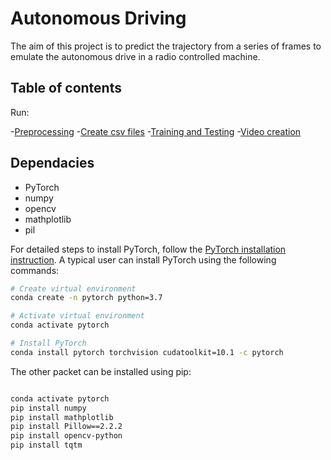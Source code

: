 # Autonomous Driving

The aim of this project is to predict the trajectory from a series of frames to emulate the autonomous drive in a radio controlled machine.

## Table of contents

Run:

-[Preprocessing](datasets/image_dataset/README.md)
-[Create csv files](datasets/csv_dataset/README.md)
-[Training and Testing](models/README.md)
-[Video creation](videos/README.md)


## Dependacies

- PyTorch
- numpy
- opencv
- mathplotlib
- pil

For detailed steps to install PyTorch, follow the [PyTorch installation instruction](https://pytorch.org/get-started/locally/). A typical user can install PyTorch using the following commands:

```bash
# Create virtual environment
conda create -n pytorch python=3.7

# Activate virtual environment
conda activate pytorch

# Install PyTorch
conda install pytorch torchvision cudatoolkit=10.1 -c pytorch

```

The other packet can be installed using pip:

```bash

conda activate pytorch
pip install numpy
pip install mathplotlib
pip install Pillow==2.2.2
pip install opencv-python
pip install tqtm

```
    
